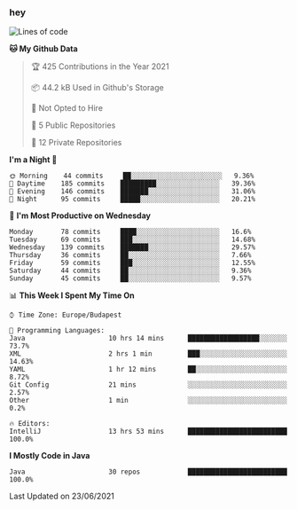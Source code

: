 ### hey

<!--START_SECTION:waka-->
![Lines of code](https://img.shields.io/badge/From%20Hello%20World%20I%27ve%20Written-48132%20lines%20of%20code-blue)

**🐱 My Github Data** 

> 🏆 425 Contributions in the Year 2021
 > 
> 📦 44.2 kB Used in Github's Storage 
 > 
> 🚫 Not Opted to Hire
 > 
> 📜 5 Public Repositories 
 > 
> 🔑 12 Private Repositories  
 > 
**I'm a Night 🦉** 

```text
🌞 Morning    44 commits     ██░░░░░░░░░░░░░░░░░░░░░░░   9.36% 
🌆 Daytime    185 commits    █████████░░░░░░░░░░░░░░░░   39.36% 
🌃 Evening    146 commits    ███████░░░░░░░░░░░░░░░░░░   31.06% 
🌙 Night      95 commits     █████░░░░░░░░░░░░░░░░░░░░   20.21%

```
📅 **I'm Most Productive on Wednesday** 

```text
Monday       78 commits     ████░░░░░░░░░░░░░░░░░░░░░   16.6% 
Tuesday      69 commits     ███░░░░░░░░░░░░░░░░░░░░░░   14.68% 
Wednesday    139 commits    ███████░░░░░░░░░░░░░░░░░░   29.57% 
Thursday     36 commits     ██░░░░░░░░░░░░░░░░░░░░░░░   7.66% 
Friday       59 commits     ███░░░░░░░░░░░░░░░░░░░░░░   12.55% 
Saturday     44 commits     ██░░░░░░░░░░░░░░░░░░░░░░░   9.36% 
Sunday       45 commits     ██░░░░░░░░░░░░░░░░░░░░░░░   9.57%

```


📊 **This Week I Spent My Time On** 

```text
⌚︎ Time Zone: Europe/Budapest

💬 Programming Languages: 
Java                     10 hrs 14 mins      ██████████████████░░░░░░░   73.7% 
XML                      2 hrs 1 min         ███░░░░░░░░░░░░░░░░░░░░░░   14.63% 
YAML                     1 hr 12 mins        ██░░░░░░░░░░░░░░░░░░░░░░░   8.72% 
Git Config               21 mins             ░░░░░░░░░░░░░░░░░░░░░░░░░   2.57% 
Other                    1 min               ░░░░░░░░░░░░░░░░░░░░░░░░░   0.2%

🔥 Editors: 
IntelliJ                 13 hrs 53 mins      █████████████████████████   100.0%

```

**I Mostly Code in Java** 

```text
Java                     30 repos            █████████████████████████   100.0%

```



 Last Updated on 23/06/2021
<!--END_SECTION:waka-->
